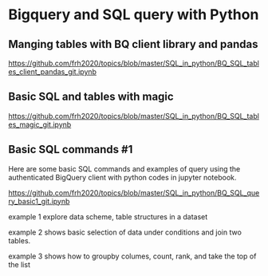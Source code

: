 # Bigquery and SQL query with Python

## Manging tables with BQ client library and pandas

https://github.com/frh2020/topics/blob/master/SQL_in_python/BQ_SQL_tables_client_pandas_git.ipynb

## Basic SQL and tables with magic

https://github.com/frh2020/topics/blob/master/SQL_in_python/BQ_SQL_tables_magic_git.ipynb

## Basic SQL commands #1

Here are some basic SQL commands and examples of query using the authenticated BigQuery client with python codes in jupyter notebook. 

https://github.com/frh2020/topics/blob/master/SQL_in_python/BQ_SQL_query_basic1_git.ipynb

example 1 explore data scheme, table structures in a dataset

example 2 shows basic selection of data under conditions and join two tables.

example 3 shows how to groupby columes, count, rank, and take the top of the list


